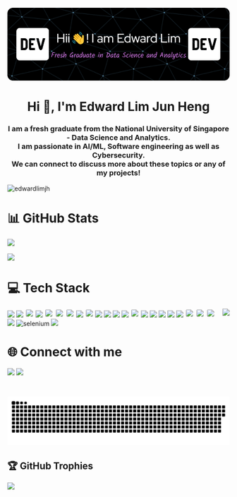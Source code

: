 
![MasterHead](assets/banner.gif)
<h1 align="center">Hi 👋, I'm Edward Lim Jun Heng</h1>
<h3 align="center">I am a fresh graduate from the National University of Singapore - Data Science and Analytics. <br>
  I am passionate in AI/ML, Software engineering as well as Cybersecurity. <br>
  We can connect to discuss more about these topics or any of my projects!</h3>

<p align="left"> <img src="https://komarev.com/ghpvc/?username=edwardlimjh&label=Profile%20views&color=0e75b6&style=flat" alt="edwardlimjh" /> </p>

# 📊 GitHub Stats
![](https://github-readme-stats.vercel.app/api?username=EdwardLimJH&theme=radical&hide_border=false&include_all_commits=true&count_private=false&show_icons=true)

![](https://github-readme-streak-stats.herokuapp.com/?user=EdwardLimJH&theme=radical&hide_border=false)

# 💻 Tech Stack
<img align="right" height="200" src="https://media.giphy.com/media/qgQUggAC3Pfv687qPC/giphy.gif"  />

<div align="left">
<img src="https://cdn.jsdelivr.net/gh/devicons/devicon@latest/icons/python/python-original.svg" height="60"/>
<img src="https://cdn.jsdelivr.net/gh/devicons/devicon@latest/icons/numpy/numpy-plain-wordmark.svg" height="60"/>
<img src="https://cdn.jsdelivr.net/gh/devicons/devicon@latest/icons/pandas/pandas-original-wordmark.svg" height="60" style="background-color: white; padding: 2px; border-radius: 4px;"/>
<img src="https://cdn.jsdelivr.net/gh/devicons/devicon@latest/icons/tensorflow/tensorflow-original.svg" height="60"/>
<img src="https://cdn.jsdelivr.net/gh/devicons/devicon@latest/icons/pytorch/pytorch-original-wordmark.svg" height="60" style="background-color: white; padding: 2px; border-radius: 4px;"/>
<img src="https://cdn.jsdelivr.net/gh/devicons/devicon@latest/icons/scikitlearn/scikitlearn-original.svg" height="60" style="background-color: white; padding: 2px; border-radius: 4px;"/>
<img src="https://cdn.jsdelivr.net/gh/devicons/devicon@latest/icons/matplotlib/matplotlib-original-wordmark.svg" height="60" style="background-color: white; padding: 2px; border-radius: 4px;" />
<img src="https://seaborn.pydata.org/_images/logo-mark-lightbg.svg" height="60"/>
<img src="https://cdn.jsdelivr.net/gh/devicons/devicon@latest/icons/flask/flask-original-wordmark.svg" height="60" style="background-color: white; padding: 2px; border-radius: 4px;"/>
<img src="https://cdn.jsdelivr.net/gh/devicons/devicon@latest/icons/r/r-original.svg" height="60"  />
<img src="https://cdn.jsdelivr.net/gh/devicons/devicon@latest/icons/java/java-original-wordmark.svg" height="60" />
<img src="https://cdn.jsdelivr.net/gh/devicons/devicon@latest/icons/postgresql/postgresql-original-wordmark.svg" height="60"/>
<img src="https://cdn.jsdelivr.net/gh/devicons/devicon@latest/icons/mysql/mysql-original-wordmark.svg" height="60" />
<img src="https://cdn.jsdelivr.net/gh/devicons/devicon@latest/icons/bash/bash-original.svg" height="60" style="background-color: white; padding: 2px; border-radius: 4px;" />
<img src="https://cdn.jsdelivr.net/gh/devicons/devicon@latest/icons/linux/linux-original.svg" height="60" />
<img src="https://cdn.jsdelivr.net/gh/devicons/devicon@latest/icons/html5/html5-original.svg" height="60" />
<img src="https://cdn.jsdelivr.net/gh/devicons/devicon@latest/icons/css3/css3-original.svg" height="60" />
<img src="https://cdn.jsdelivr.net/gh/devicons/devicon@latest/icons/c/c-original.svg" height="60" />
<img src="https://cdn.jsdelivr.net/gh/devicons/devicon@latest/icons/hadoop/hadoop-original.svg" height="60" />
<img src="https://cdn.jsdelivr.net/gh/devicons/devicon@latest/icons/apachespark/apachespark-original-wordmark.svg" height="60" style="background-color: white; padding: 2px; border-radius: 4px;"/>
<img src="https://cdn.jsdelivr.net/gh/devicons/devicon@latest/icons/git/git-original-wordmark.svg" height="60" style="background-color: white; padding: 2px; border-radius: 4px;" />
<img src="https://cdn.jsdelivr.net/gh/devicons/devicon@latest/icons/github/github-original.svg" height="60" style="background-color: white; padding: 2px; border-radius: 4px;"/>
<img src="https://cdn.jsdelivr.net/gh/devicons/devicon@latest/icons/docker/docker-plain-wordmark.svg" height="60"/>
<img src="https://raw.githubusercontent.com/detain/svg-logos/780f25886640cef088af994181646db2f6b1a3f8/svg/selenium-logo.svg" alt="selenium" width="40" height="40"/> 
<img src="https://cdn.jsdelivr.net/gh/devicons/devicon@latest/icons/postman/postman-original.svg" height="40" />
</div>


# 🌐 Connect with me
[<img src='https://img.shields.io/badge/LinkedIn-0077B5?style=for-the-badge&logo=linkedin&logoColor=white'>](https://www.linkedin.com/in/EdwardLJH/) [<img src='https://img.shields.io/badge/Gmail-D14836?style=for-the-badge&logo=gmail&logoColor=white'>](mailto:edwardlim026@gmail.com)

<picture>
  <source media="(prefers-color-scheme: dark)" srcset="https://raw.githubusercontent.com/EdwardLimJH/EdwardLimJH/output/github-contribution-grid-snake-dark.svg" />
  <source media="(prefers-color-scheme: light)" srcset="https://raw.githubusercontent.com/EdwardLimJH/EdwardLimJH/output/github-contribution-grid-snake.svg" />
  <img alt="github-snake" src="https://raw.githubusercontent.com/EdwardLimJH/EdwardLimJH/output/github-contribution-grid-snake-dark.svg" alt="Snake animation" />
</picture>

###

## 🏆 GitHub Trophies
![](https://github-profile-trophy.vercel.app/?username=EdwardLimJH&theme=onedark&no-frame=false&no-bg=true&margin-w=4)
